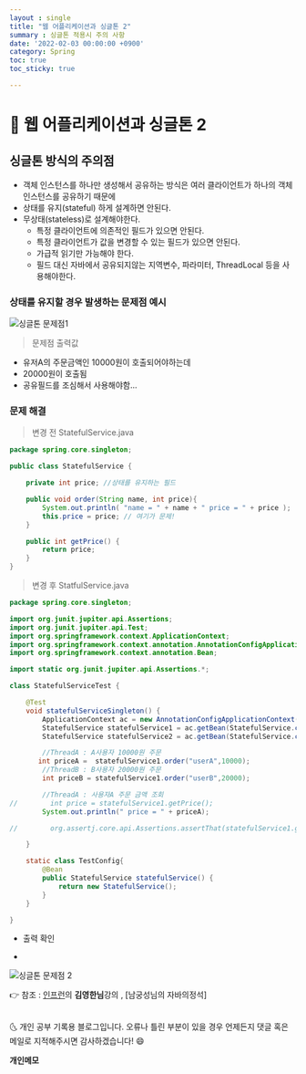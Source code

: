 ```yaml
---
layout : single
title: "웹 어플리케이션과 싱글톤 2"
summary : 싱글톤 적용시 주의 사항
date: '2022-02-03 00:00:00 +0900'
category: Spring
toc: true
toc_sticky: true

---
```


# 📌 웹 어플리케이션과 싱글톤 2

## 싱글톤 방식의 주의점

- 객체 인스턴스를 하나만 생성해서 공유하는 방식은 여러 클라이언트가 하나의 객체 인스턴스를 공유하기 때문에 
- 상태를 유지(stateful) 하게 설계하면 안된다.
- 무상태(stateless)로 설계해야한다.
    - 특정 클라이언트에 의존적인 필드가 있으면 안된다.
    - 특정 클라이언트가 값을 변경할 수 있는 필드가 있으면 안된다.
    - 가급적 읽기만 가능해야 한다.
    - 필드 대신 자바에서 공유되지않는 지역변수, 파라미터, ThreadLocal 등을 사용해야한다.
    

### 상태를 유지할 경우 발생하는 문제점 예시

![싱글톤 문제점1](https://user-images.githubusercontent.com/52389219/152277974-b744422e-1f40-40aa-8401-1f6beb5f4a5f.PNG)


> 문제점 출력값 
- 유저A의 주문금액인 10000원이 호출되어야하는데
- 20000원이 호출됨
- 공유필드를 조심해서 사용해야함...

### 문제 해결

> 변경 전 StatefulService.java

```java
package spring.core.singleton;

public class StatefulService {

    private int price; //상태를 유지하는 필드

    public void order(String name, int price){
        System.out.println( "name = " + name + " price = " + price );
        this.price = price; // 여기가 문제!
    }

    public int getPrice() {
        return price;
    }
}

```
> 변경 후 StatfulService.java

```java
package spring.core.singleton;

import org.junit.jupiter.api.Assertions;
import org.junit.jupiter.api.Test;
import org.springframework.context.ApplicationContext;
import org.springframework.context.annotation.AnnotationConfigApplicationContext;
import org.springframework.context.annotation.Bean;

import static org.junit.jupiter.api.Assertions.*;

class StatefulServiceTest {

    @Test
    void statefulServiceSingleton() {
        ApplicationContext ac = new AnnotationConfigApplicationContext(TestConfig.class);
        StatefulService statefulService1 = ac.getBean(StatefulService.class);
        StatefulService statefulService2 = ac.getBean(StatefulService.class);

        //ThreadA : A사용자 10000원 주문
       int priceA =  statefulService1.order("userA",10000);
        //ThreadB : B사용자 20000원 주문
        int priceB = statefulService1.order("userB",20000);

        //ThreadA : 사용자A 주문 금액 조회
//        int price = statefulService1.getPrice();
        System.out.println(" price = " + priceA);

//        org.assertj.core.api.Assertions.assertThat(statefulService1.getPrice()).isEqualTo(20000);

    }

    static class TestConfig{
        @Bean
        public StatefulService statefulService() {
            return new StatefulService();
        }
    }

}
```

- 출력 확인

- <br>

![싱글톤 문제점 2](https://user-images.githubusercontent.com/52389219/152278252-eb8e08ee-72ef-4969-ae81-761cce1cf650.PNG)

👉 참조 : [인프런](https://www.inflearn.com/)의 **김영한님**강의 , [남궁성님의 자바의정석]


<br>
🌜 개인 공부 기록용 블로그입니다. 오류나 틀린 부분이 있을 경우 
언제든지 댓글 혹은 메일로 지적해주시면 감사하겠습니다! 😄

<br>

**개인메모**
